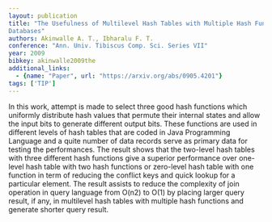 ```yaml
---
layout: publication
title: "The Usefulness of Multilevel Hash Tables with Multiple Hash Functions in Large
Databases"
authors: Akinwalle A. T., Ibharalu F. T.
conference: "Ann. Univ. Tibiscus Comp. Sci. Series VII"
year: 2009
bibkey: akinwalle2009the
additional_links:
  - {name: "Paper", url: "https://arxiv.org/abs/0905.4201"}
tags: ['TIP']
---
```

In this work, attempt is made to select three good hash functions which
uniformly distribute hash values that permute their internal states and allow
the input bits to generate different output bits. These functions are used in
different levels of hash tables that are coded in Java Programming Language and
a quite number of data records serve as primary data for testing the
performances. The result shows that the two-level hash tables with three
different hash functions give a superior performance over one-level hash table
with two hash functions or zero-level hash table with one function in term of
reducing the conflict keys and quick lookup for a particular element. The result
assists to reduce the complexity of join operation in query language from O(n2)
to O(1) by placing larger query result, if any, in multilevel hash tables with
multiple hash functions and generate shorter query result.
